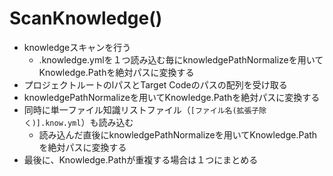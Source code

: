 # ScanKnowledge()

* knowledgeスキャンを行う
  * .knowledge.ymlを１つ読み込む毎にknowledgePathNormalizeを用いてKnowledge.Pathを絶対パスに変換する
* プロジェクトルートのlパスとTarget Codeのパスの配列を受け取る
* knowledgePathNormalizeを用いてKnowledge.Pathを絶対パスに変換する
* 同時に単一ファイル知識リストファイル（`[ファイル名(拡張子除く)].know.yml`）も読み込む
  * 読み込んだ直後にknowledgePathNormalizeを用いてKnowledge.Pathを絶対パスに変換する
* 最後に、Knowledge.Pathが重複する場合は１つにまとめる